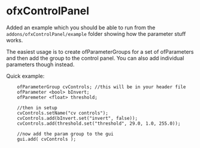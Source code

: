 ofxControlPanel
===============

Added an example which you should be able to run from the `addons/ofxControlPanel/example` folder showing how the parameter stuff works. 

The easiest usage is to create ofParameterGroups for a set of ofParameters and then add the group to the control panel. 
You can also add individual parameters though instead. 

Quick example: 
```
    ofParameterGroup cvControls; //this will be in your header file 
    ofParameter <bool> bInvert; 
    ofParemeter <float> threshold; 
    
    //then in setup 
    cvControls.setName("cv controls");
    cvControls.add(bInvert.set("invert", false));
    cvControls.add(threshold.set("threshold", 29.0, 1.0, 255.0));
    
    //now add the param group to the gui 
    gui.add( cvControls ); 
```
